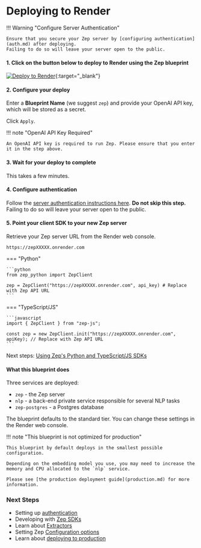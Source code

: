 # Deploying to Render

!!! Warning "Configure Server Authentication"

    Ensure that you secure your Zep server by [configuring authentication](auth.md) after deploying.
    Failing to do so will leave your server open to the public.

#### 1. Click on the button below to deploy to Render using the Zep blueprint

[![Deploy to Render](https://render.com/images/deploy-to-render-button.svg)](https://render.com/deploy?repo=https://github.com/getzep/zep){:target="\_blank"}

#### 2. Configure your deploy

Enter a **Blueprint Name** (we suggest `zep`) and provide your OpenAI API key, which will be stored as a secret.

Click `Apply`.

!!! note "OpenAI API Key Required"

    An OpenAI API key is required to run Zep. Please ensure that you enter it in the step above.

#### 3. Wait for your deploy to complete

This takes a few minutes.

#### 4. Configure authentication

Follow the [server authentication instructions here](auth.md). **Do not skip this step.** Failing to do so will leave your server open to the public.

#### 5. Point your client SDK to your new Zep server

Retrieve your Zep server URL from the Render web console.

`https://zepXXXXX.onrender.com`

=== "Python"

    ```python
    from zep_python import ZepClient

    zep = ZepClient("https://zepXXXXX.onrender.com", api_key) # Replace with Zep API URL
    ```

=== "TypeScript/JS"

    ```javascript
    import { ZepClient } from "zep-js";

    const zep = new ZepClient.init("https://zepXXXXX.onrender.com", apiKey); // Replace with Zep API URL
    ```

Next steps: [Using Zep's Python and TypeScript/JS SDKs](../sdk/index.md)

#### What this blueprint does

Three services are deployed:

- `zep` - the Zep server
- `nlp` - a back-end private service responsible for several NLP tasks
- `zep-postgres` - a Postgres database

The blueprint defaults to the standard tier. You can change these settings in the Render web console.

!!! note "This blueprint is not optimized for production"

    This blueprint by default deploys in the smallest possible configuration.

    Depending on the embedding model you use, you may need to increase the memory and CPU allocated to the `nlp` service.

    Please see [the production deployment guide](production.md) for more information.

### Next Steps

- Setting up [authentication](auth.md)
- Developing with [Zep SDKs](../sdk/index.md)
- Learn about [Extractors](../sdk/extractors.md)
- Setting Zep [Configuration options](config.md)
- Learn about [deploying to production](production.md)
